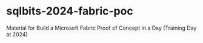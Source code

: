 # sqlbits-2024-fabric-poc
Material for Build a Microsoft Fabric Proof of Concept in a Day (Training Day at 2024)
